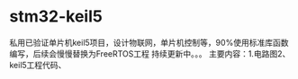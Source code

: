 # stm32-keil5
私用已验证单片机keil5项目，设计物联网，单片机控制等，90%使用标准库函数编写，后续会慢慢替换为FreeRTOS工程
持续更新中。。。
主要内容：1.电路图2、keil5工程代码、
